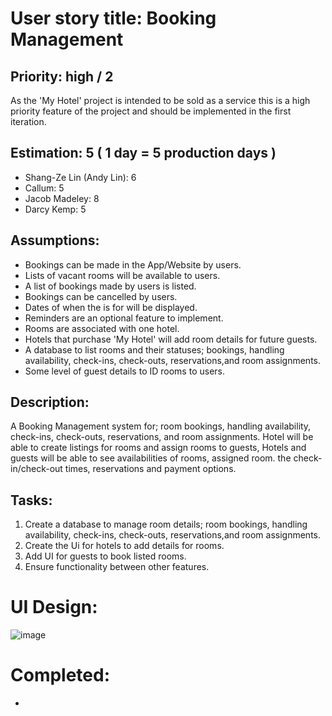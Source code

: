 # User story title: Booking Management

## Priority: high / 2

As the 'My Hotel' project is intended to be sold as a service this is a high priority feature of the project and should be implemented in the first iteration. 

## Estimation: 5 ( 1 day = 5 production days  ) 

* Shang-Ze Lin (Andy Lin): 6
* Callum: 5
* Jacob Madeley: 8
* Darcy Kemp: 5

## Assumptions:

* Bookings can be made in the App/Website by users.
* Lists of vacant rooms will be available to users.
* A list of bookings made by users is listed.
* Bookings can be cancelled by users.
* Dates of when the is for will be displayed.
* Reminders are an optional feature to implement.
* Rooms are associated with one hotel.
* Hotels that purchase 'My Hotel' will add room details for future guests.
* A database to list rooms and their statuses; bookings, handling availability, check-ins, check-outs, reservations,and room assignments.
* Some level of guest details to ID rooms to users.

## Description: 

A Booking Management system for; room bookings, handling availability, check-ins, check-outs, reservations, and room assignments.
Hotel will be able to create listings for rooms and assign rooms to guests,  Hotels and guests will be able to see availabilities of rooms, assigned room. the check-in/check-out times, reservations and payment options.


## Tasks:

1. Create a database to manage room details; room bookings, handling availability, check-ins, check-outs, reservations,and room assignments.
2. Create the Ui for hotels to add details for rooms.
3. Add UI for guests to book listed rooms.
4. Ensure functionality between other features.

# UI Design:
 ![image](https://github.com/JacobMadeley/cp3407-project-v2024/assets/110138379/3482652d-0f6c-4a6c-8a63-96a17e8c3637)



# Completed:

*

[//]: # (* &#40;New, not in the textbook&#41; )

[//]: # (* Insert screenshots of completed. )

[//]: # (* If you have multiple versions &#40;changes between iteractions&#41;, show them all.)

